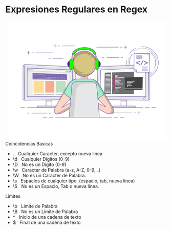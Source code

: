 # Expresiones Regulares en Regex
<img align="right" alt="GIF" src="https://raw.githubusercontent.com/devSouvik/devSouvik/master/gif3.gif" width="500"/>

Coincidencias Basicas 

-   . &nbsp; Cualquier Caracter, excepto nueva linea
- \d &nbsp;  Cualquier Digitos (0-9)
- \D &nbsp;  No es un Digito (0-9)
- \w &nbsp;  Caracter de Palabra (a-z, A-Z, 0-9, _)
- \W &nbsp;  No es un Caracter de Palabra.
- \s &nbsp;  Espacios de cualquier tipo. (espacio, tab, nueva linea)
- \S &nbsp;  No es un Espacio, Tab o nueva linea.

Limites
- \b  &nbsp;  Limite de Palabra
- \B  &nbsp;  No es un Limite de Palabra
- ^   &nbsp;  Inicio de una cadena de texto
- $   &nbsp;  Final de una cadena de texto

